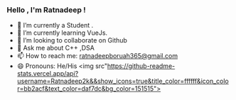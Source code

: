 ### Hello , I'm Ratnadeep !

- 🔭 I’m currently a Student .
- 🌱 I’m currently learning VueJs.
- 👯 I’m looking to collaborate on Github
- 💬 Ask me about C++ ,DSA
- 📫 How to reach me: ratnadeepboruah365@gmail.com
- 😄 Pronouns: He/His
<img src"https://github-readme-stats.vercel.app/api?username=Ratnadeep2k&&show_icons=true&title_color=ffffff&icon_color=bb2acf&text_color=daf7dc&bg_color=151515">

